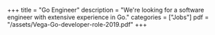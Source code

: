 +++
title = "Go Engineer"
description = "We're looking for a software engineer with extensive experience in Go."
categories = ["Jobs"]
pdf = "/assets/Vega-Go-developer-role-2019.pdf"
+++
